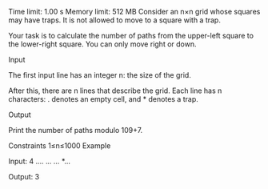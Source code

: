 Time limit: 1.00 s Memory limit: 512 MB
Consider an n×n grid whose squares may have traps. It is not allowed to move to a square with a trap.

Your task is to calculate the number of paths from the upper-left square to the lower-right square. You can only move right or down.

Input

The first input line has an integer n: the size of the grid.

After this, there are n lines that describe the grid. Each line has n characters: . denotes an empty cell, and * denotes a trap.

Output

Print the number of paths modulo 109+7.

Constraints
1≤n≤1000
Example

Input:
4
....
.*..
...*
*...

Output:
3
